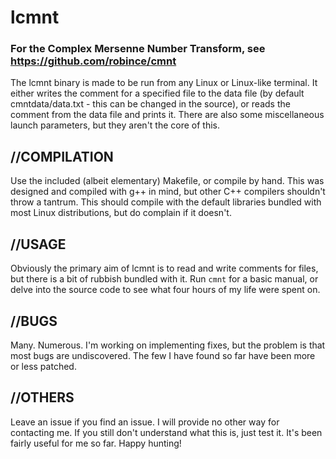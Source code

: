 # lcmnt
### For the Complex Mersenne Number Transform, see https://github.com/robince/cmnt

The lcmnt binary is made to be run from any Linux or Linux-like terminal. It either writes the comment for a specified file to the data file 
(by default cmntdata/data.txt - this can be changed in the source), or reads the comment from the data file and prints it. There are also some 
miscellaneous launch parameters, but they aren't the core of this.

## //COMPILATION 
Use the included (albeit elementary) Makefile, or compile by hand. This was designed and compiled with g++ in mind, but other C++ compilers shouldn't 
throw a tantrum. This should compile with the default libraries bundled with most Linux distributions, but do complain if it doesn't.

## //USAGE
Obviously the primary aim of lcmnt is to read and write comments for files, but there is a bit of rubbish bundled with it. Run `cmnt` for a basic manual, 
or delve into the source code to see what four hours of my life were spent on.

## //BUGS
Many. Numerous. I'm working on implementing fixes, but the problem is that most bugs are undiscovered. The few I have found so far have been more or 
less patched.

## //OTHERS
Leave an issue if you find an issue. I will provide no other way for contacting me. If you still don't understand what this is, just test it. It's been 
fairly useful for me so far. Happy hunting!
